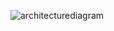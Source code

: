 ![architecturediagram](https://github.com/user-attachments/assets/9617285c-ea63-479e-bfa8-a9d311b053d8)
